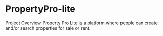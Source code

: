 # PropertyPro-lite
Project Overview
Property Pro Lite is a platform where people can create and/or search properties for sale or rent.